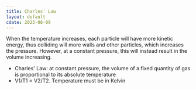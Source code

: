 ```yaml
---
title: Charles' Law
layout: default
cdate: 2023-08-09
---
```


When the temperature increases, each particle will have more kinetic energy, thus colliding will more walls and other particles, which increases the pressure. However, at a constant pressure, this will instead result in the volume increasing.
- Charles' Law: at constant pressure, the volume of a fixed quantity of gas is proportional to its absolute temperature
- V1/T1 = V2/T2. Temperature must be in Kelvin
